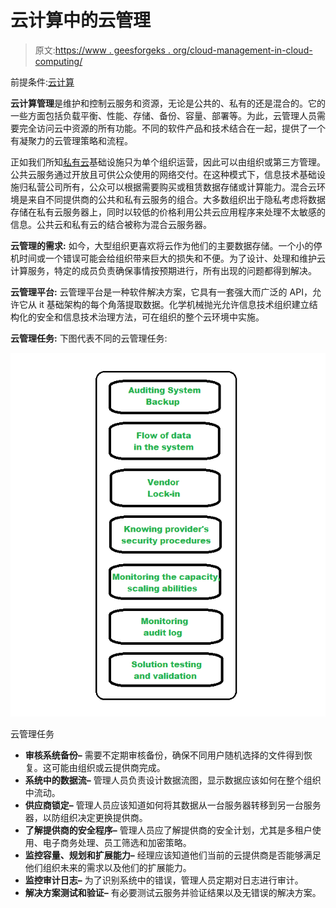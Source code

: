 # 云计算中的云管理

> 原文:[https://www . geesforgeks . org/cloud-management-in-cloud-computing/](https://www.geeksforgeeks.org/cloud-management-in-cloud-computing/)

前提条件:[云计算](https://www.geeksforgeeks.org/cloud-computing/)

**云计算管理**是维护和控制云服务和资源，无论是公共的、私有的还是混合的。它的一些方面包括负载平衡、性能、存储、备份、容量、部署等。为此，云管理人员需要完全访问云中资源的所有功能。不同的软件产品和技术结合在一起，提供了一个有凝聚力的云管理策略和流程。

正如我们所知[私有云](https://www.geeksforgeeks.org/features-components-of-private-cloud/)基础设施只为单个组织运营，因此可以由组织或第三方管理。公共云服务通过开放且可供公众使用的网络交付。在这种模式下，信息技术基础设施归私营公司所有，公众可以根据需要购买或租赁数据存储或计算能力。混合云环境是来自不同提供商的公共和私有云服务的组合。大多数组织出于隐私考虑将数据存储在私有云服务器上，同时以较低的价格利用公共云应用程序来处理不太敏感的信息。公共云和私有云的结合被称为混合云服务器。

**云管理的需求:**
如今，大型组织更喜欢将云作为他们的主要数据存储。一个小的停机时间或一个错误可能会给组织带来巨大的损失和不便。为了设计、处理和维护云计算服务，特定的成员负责确保事情按预期进行，所有出现的问题都得到解决。

**云管理平台:**
云管理平台是一种软件解决方案，它具有一套强大而广泛的 API，允许它从 it 基础架构的每个角落提取数据。化学机械抛光允许信息技术组织建立结构化的安全和信息技术治理方法，可在组织的整个云环境中实施。

**云管理任务:**
下图代表不同的云管理任务:

![](img/b24b9d13007813c54dbefda273068318.png)

云管理任务

*   **审核系统备份–**
    需要不定期审核备份，确保不同用户随机选择的文件得到恢复。这可能由组织或云提供商完成。
*   **系统中的数据流–**
    管理人员负责设计数据流图，显示数据应该如何在整个组织中流动。
*   **供应商锁定–**
    管理人员应该知道如何将其数据从一台服务器转移到另一台服务器，以防组织决定更换提供商。
*   **了解提供商的安全程序–**
    管理人员应了解提供商的安全计划，尤其是多租户使用、电子商务处理、员工筛选和加密策略。
*   **监控容量、规划和扩展能力–**
    经理应该知道他们当前的云提供商是否能够满足他们组织未来的需求以及他们的扩展能力。
*   **监控审计日志–**
    为了识别系统中的错误，管理人员定期对日志进行审计。
*   **解决方案测试和验证–**
    有必要测试云服务并验证结果以及无错误的解决方案。